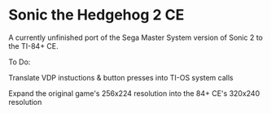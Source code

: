 # Sonic the Hedgehog 2 CE

A currently unfinished port of the Sega Master System version of Sonic 2 to the TI-84+ CE.


To Do:

Translate VDP instuctions & button presses into TI-OS system calls

Expand the original game's 256x224 resolution into the 84+ CE's 320x240 resolution
